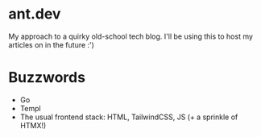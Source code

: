 # ant.dev

My approach to a quirky old-school tech blog. I'll be using this to host my articles on in the future :')

# Buzzwords

* Go
* Templ
* The usual frontend stack: HTML, TailwindCSS, JS (+ a sprinkle of HTMX!)